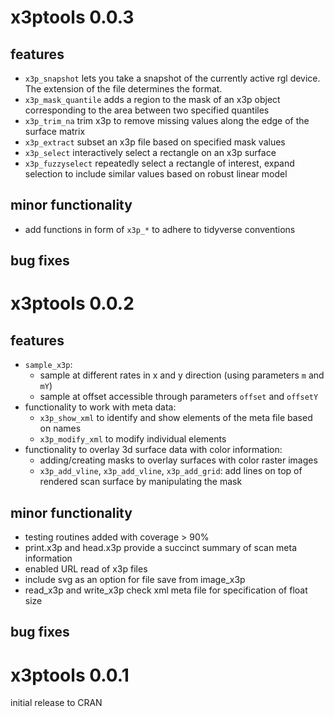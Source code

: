 # x3ptools 0.0.3

## features

* `x3p_snapshot` lets you take a snapshot of the currently active rgl device. The extension of the file determines the format.
* `x3p_mask_quantile` adds a region to the mask of an x3p object corresponding to the area between two specified quantiles
* `x3p_trim_na` trim x3p to remove missing values along the edge of the surface matrix
* `x3p_extract` subset an x3p file based on specified mask values
* `x3p_select` interactively select a rectangle on an x3p surface 
* `x3p_fuzzyselect` repeatedly select a rectangle of interest, expand selection to include similar values based on robust linear model


## minor functionality 

* add functions in form of `x3p_*` to adhere to tidyverse conventions

## bug fixes

# x3ptools 0.0.2

## features

* `sample_x3p`: 
    * sample at different rates in x and y direction (using parameters `m` and `mY`)
    * sample at offset accessible through parameters `offset` and `offsetY`
* functionality to work with meta data: 
    * `x3p_show_xml` to identify and show elements of the meta file based on names
    * `x3p_modify_xml` to modify individual elements
* functionality to overlay 3d surface data with color information:    
    * adding/creating masks to overlay surfaces with color raster images    
    * `x3p_add_vline`, `x3p_add_vline`, `x3p_add_grid`: add lines on top of rendered scan surface by manipulating the mask

## minor functionality 

* testing routines added with coverage > 90%
* print.x3p and head.x3p provide a succinct summary of scan meta information
* enabled URL read of x3p files
* include svg as an option for file save from image_x3p
* read_x3p and write_x3p check xml meta file for specification of float size

## bug fixes

# x3ptools 0.0.1

initial release to CRAN

